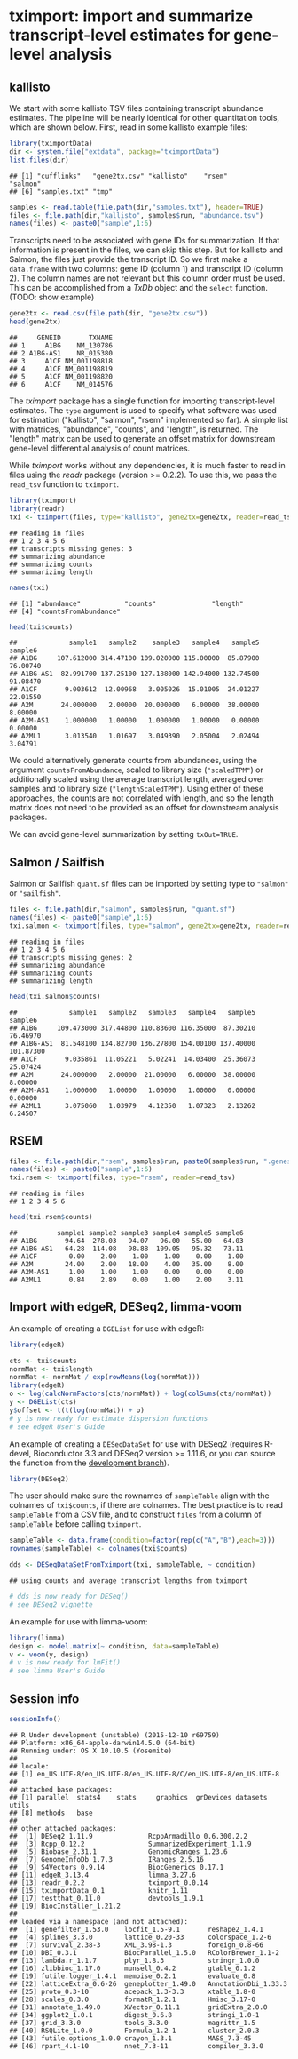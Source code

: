 <!--
%\VignetteEngine{knitr}
%\VignetteIndexEntry{tximport}
-->

# tximport: import and summarize transcript-level estimates for gene-level analysis

## kallisto

We start with some kallisto TSV files containing transcript
abundance estimates. The pipeline will be nearly
identical for other quantitation tools, which are shown below.
First, read in some kallisto example files:


```r
library(tximportData)
dir <- system.file("extdata", package="tximportData")
list.files(dir)
```

```
## [1] "cufflinks"   "gene2tx.csv" "kallisto"    "rsem"        "salmon"     
## [6] "samples.txt" "tmp"
```

```r
samples <- read.table(file.path(dir,"samples.txt"), header=TRUE)
files <- file.path(dir,"kallisto", samples$run, "abundance.tsv")
names(files) <- paste0("sample",1:6)
```

Transcripts need to be associated with gene IDs for summarization.
If that information is present in the files, we can skip this step.
But for kallisto and Salmon, the files just provide the transcript ID.
So we first make a `data.frame` with two columns: gene ID (column 1)
and transcript ID (column 2).
The column names are not relevant but this column order must be used.
This can be accomplished from a *TxDb* object and the `select` function. 
(TODO: show example)


```r
gene2tx <- read.csv(file.path(dir, "gene2tx.csv"))
head(gene2tx)
```

```
##     GENEID       TXNAME
## 1     A1BG    NM_130786
## 2 A1BG-AS1    NR_015380
## 3     A1CF NM_001198818
## 4     A1CF NM_001198819
## 5     A1CF NM_001198820
## 6     A1CF    NM_014576
```

The *tximport* package has a single function for importing transcript-level estimates.
The `type` argument is used to specify what software was used for estimation
("kallisto", "salmon", "rsem" implemented so far).
A simple list with matrices, "abundance", "counts", and "length", is returned.
The "length" matrix can be used to generate an offset matrix for downstream
gene-level differential analysis of count matrices.

While *tximport* works without any dependencies, it is much faster to
read in files using the *readr* package (version >= 0.2.2).
To use this, we pass the `read_tsv` function to `tximport`.


```r
library(tximport)
library(readr)
txi <- tximport(files, type="kallisto", gene2tx=gene2tx, reader=read_tsv)
```

```
## reading in files
## 1 2 3 4 5 6 
## transcripts missing genes: 3
## summarizing abundance
## summarizing counts
## summarizing length
```

```r
names(txi)
```

```
## [1] "abundance"           "counts"              "length"             
## [4] "countsFromAbundance"
```

```r
head(txi$counts)
```

```
##             sample1   sample2    sample3   sample4   sample5  sample6
## A1BG     107.612000 314.47100 109.020000 115.00000  85.87900 76.00740
## A1BG-AS1  82.991700 137.25100 127.188000 142.94000 132.74500 91.08470
## A1CF       9.003612  12.00968   3.005026  15.01005  24.01227 22.01550
## A2M       24.000000   2.00000  20.000000   6.00000  38.00000  8.00000
## A2M-AS1    1.000000   1.00000   1.000000   1.00000   0.00000  0.00000
## A2ML1      3.013540   1.01697   3.049390   2.05004   2.02494  3.04791
```

We could alternatively generate counts from abundances, 
using the argument `countsFromAbundance`,
scaled to library size (`"scaledTPM"`) or additionally scaled 
using the average transcript length,
averaged over samples and to library size (`"lengthScaledTPM"`). 
Using either of these approaches, the counts are not correlated 
with length, and so the length matrix does not need to be provided as an offset
for downstream analysis packages.

We can avoid gene-level summarization by setting `txOut=TRUE`.

## Salmon / Sailfish

Salmon or Sailfish `quant.sf` files can be imported by setting type to
`"salmon"` or `"sailfish"`.


```r
files <- file.path(dir,"salmon", samples$run, "quant.sf")
names(files) <- paste0("sample",1:6)
txi.salmon <- tximport(files, type="salmon", gene2tx=gene2tx, reader=read_tsv)
```

```
## reading in files
## 1 2 3 4 5 6 
## transcripts missing genes: 2
## summarizing abundance
## summarizing counts
## summarizing length
```

```r
head(txi.salmon$counts)
```

```
##             sample1   sample2   sample3   sample4   sample5   sample6
## A1BG     109.473000 317.44800 110.83600 116.35000  87.30210  76.46970
## A1BG-AS1  81.548100 134.82700 136.27800 154.00100 137.40000 101.87300
## A1CF       9.035861  11.05221   5.02241  14.03400  25.36073  25.07424
## A2M       24.000000   2.00000  21.00000   6.00000  38.00000   8.00000
## A2M-AS1    1.000000   1.00000   1.00000   1.00000   0.00000   0.00000
## A2ML1      3.075060   1.03979   4.12350   1.07323   2.13262   6.24507
```

## RSEM


```r
files <- file.path(dir,"rsem", samples$run, paste0(samples$run, ".genes.results"))
names(files) <- paste0("sample",1:6)
txi.rsem <- tximport(files, type="rsem", reader=read_tsv)
```

```
## reading in files
## 1 2 3 4 5 6
```

```r
head(txi.rsem$counts)
```

```
##          sample1 sample2 sample3 sample4 sample5 sample6
## A1BG       94.64  278.03   94.07   96.00   55.00   64.03
## A1BG-AS1   64.28  114.08   98.88  109.05   95.32   73.11
## A1CF        0.00    2.00    1.00    1.00    0.00    1.00
## A2M        24.00    2.00   18.00    4.00   35.00    8.00
## A2M-AS1     1.00    1.00    1.00    0.00    0.00    0.00
## A2ML1       0.84    2.89    0.00    1.00    2.00    3.11
```

## Import with edgeR, DESeq2, limma-voom

An example of creating a `DGEList` for use with edgeR:


```r
library(edgeR)
```


```r
cts <- txi$counts
normMat <- txi$length
normMat <- normMat / exp(rowMeans(log(normMat)))
library(edgeR)
o <- log(calcNormFactors(cts/normMat)) + log(colSums(cts/normMat))
y <- DGEList(cts)
y$offset <- t(t(log(normMat)) + o)
# y is now ready for estimate dispersion functions
# see edgeR User's Guide
```

An example of creating a `DESeqDataSet` for use with DESeq2
(requires R-devel, Bioconductor 3.3 and DESeq2 version >= 1.11.6, or
you can source the function from the 
[development branch](https://github.com/Bioconductor-mirror/DESeq2/blob/master/R/AllClasses.R#L318-L333)).


```r
library(DESeq2)
```

The user should make sure the rownames of `sampleTable` align with the
colnames of `txi$counts`, if there are colnames. The best practice is
to read `sampleTable` from a CSV file, and to construct `files` from a
column of `sampleTable` before calling `tximport`.


```r
sampleTable <- data.frame(condition=factor(rep(c("A","B"),each=3)))
rownames(sampleTable) <- colnames(txi$counts)
```


```r
dds <- DESeqDataSetFromTximport(txi, sampleTable, ~ condition)
```

```
## using counts and average transcript lengths from tximport
```

```r
# dds is now ready for DESeq()
# see DESeq2 vignette
```

An example for use with limma-voom:


```r
library(limma)
design <- model.matrix(~ condition, data=sampleTable)
v <- voom(y, design)
# v is now ready for lmFit()
# see limma User's Guide
```

## Session info


```r
sessionInfo()
```

```
## R Under development (unstable) (2015-12-10 r69759)
## Platform: x86_64-apple-darwin14.5.0 (64-bit)
## Running under: OS X 10.10.5 (Yosemite)
## 
## locale:
## [1] en_US.UTF-8/en_US.UTF-8/en_US.UTF-8/C/en_US.UTF-8/en_US.UTF-8
## 
## attached base packages:
## [1] parallel  stats4    stats     graphics  grDevices datasets  utils    
## [8] methods   base     
## 
## other attached packages:
##  [1] DESeq2_1.11.9              RcppArmadillo_0.6.300.2.2 
##  [3] Rcpp_0.12.2                SummarizedExperiment_1.1.9
##  [5] Biobase_2.31.1             GenomicRanges_1.23.6      
##  [7] GenomeInfoDb_1.7.3         IRanges_2.5.16            
##  [9] S4Vectors_0.9.14           BiocGenerics_0.17.1       
## [11] edgeR_3.13.4               limma_3.27.6              
## [13] readr_0.2.2                tximport_0.0.14           
## [15] tximportData_0.1           knitr_1.11                
## [17] testthat_0.11.0            devtools_1.9.1            
## [19] BiocInstaller_1.21.2      
## 
## loaded via a namespace (and not attached):
##  [1] genefilter_1.53.0    locfit_1.5-9.1       reshape2_1.4.1      
##  [4] splines_3.3.0        lattice_0.20-33      colorspace_1.2-6    
##  [7] survival_2.38-3      XML_3.98-1.3         foreign_0.8-66      
## [10] DBI_0.3.1            BiocParallel_1.5.0   RColorBrewer_1.1-2  
## [13] lambda.r_1.1.7       plyr_1.8.3           stringr_1.0.0       
## [16] zlibbioc_1.17.0      munsell_0.4.2        gtable_0.1.2        
## [19] futile.logger_1.4.1  memoise_0.2.1        evaluate_0.8        
## [22] latticeExtra_0.6-26  geneplotter_1.49.0   AnnotationDbi_1.33.3
## [25] proto_0.3-10         acepack_1.3-3.3      xtable_1.8-0        
## [28] scales_0.3.0         formatR_1.2.1        Hmisc_3.17-0        
## [31] annotate_1.49.0      XVector_0.11.1       gridExtra_2.0.0     
## [34] ggplot2_1.0.1        digest_0.6.8         stringi_1.0-1       
## [37] grid_3.3.0           tools_3.3.0          magrittr_1.5        
## [40] RSQLite_1.0.0        Formula_1.2-1        cluster_2.0.3       
## [43] futile.options_1.0.0 crayon_1.3.1         MASS_7.3-45         
## [46] rpart_4.1-10         nnet_7.3-11          compiler_3.3.0
```
